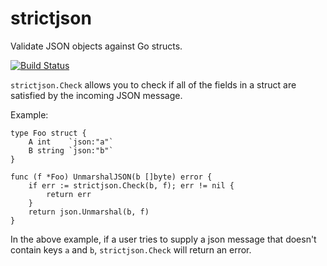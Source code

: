 # strictjson
Validate JSON objects against Go structs.

[![Build Status](https://api.travis-ci.org/echlebek/strictjson.svg)](https://api.travis-ci.org/echlebek/strictjson)

`strictjson.Check` allows you to check if all of the fields in a struct are satisfied
by the incoming JSON message.

Example:

    type Foo struct {
        A int    `json:"a"`
        B string `json:"b"`
    }

    func (f *Foo) UnmarshalJSON(b []byte) error {
        if err := strictjson.Check(b, f); err != nil {
            return err
        }
        return json.Unmarshal(b, f)
    }

In the above example, if a user tries to supply a json message that doesn't contain
keys `a` and `b`, `strictjson.Check` will return an error.
